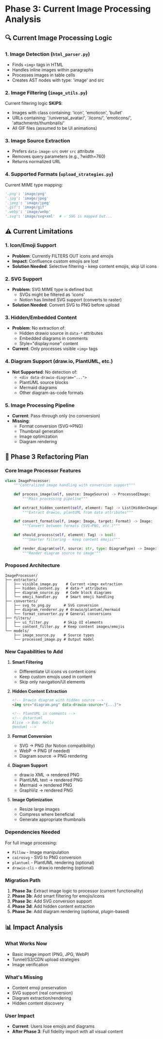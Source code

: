 # Phase 3: Current Image Processing Analysis

## 🔍 Current Image Processing Logic

### 1. **Image Detection** (`html_parser.py`)
- Finds `<img>` tags in HTML
- Handles inline images within paragraphs
- Processes images in table cells
- Creates AST nodes with type: 'image' and src

### 2. **Image Filtering** (`image_utils.py`)
Current filtering logic **SKIPS**:
- Images with class containing: 'icon', 'emoticon', 'bullet'
- URLs containing: '/universal_avatar/', '/icons/', 'emoticons/', 'attachments/thumbnails/'
- All GIF files (assumed to be UI animations)

### 3. **Image Source Extraction**
- Prefers `data-image-src` over `src` attribute
- Removes query parameters (e.g., ?width=760)
- Returns normalized URL

### 4. **Supported Formats** (`upload_strategies.py`)
Current MIME type mapping:
```python
'.png': 'image/png'
'.jpg': 'image/jpeg'
'.jpeg': 'image/jpeg'
'.gif': 'image/gif'
'.webp': 'image/webp'
'.svg': 'image/svg+xml'  # ✅ SVG is mapped but...
```

## ⚠️ Current Limitations

### 1. **Icon/Emoji Support**
- **Problem**: Currently FILTERS OUT icons and emojis
- **Impact**: Confluence custom emojis are lost
- **Solution Needed**: Selective filtering - keep content emojis, skip UI icons

### 2. **SVG Support**
- **Problem**: SVG MIME type is defined but:
  - SVGs might be filtered as 'icons'
  - Notion has limited SVG support (converts to raster)
- **Solution Needed**: Convert SVG to PNG before upload

### 3. **Hidden/Embedded Content**
- **Problem**: No extraction of:
  - Hidden drawio source in `data-*` attributes
  - Embedded diagrams in comments
  - Style="display:none" content
- **Current**: Only processes visible `<img>` tags

### 4. **Diagram Support (draw.io, PlantUML, etc.)**
- **Not Supported**: No detection of:
  - `<div data-drawio-diagram="...">`
  - PlantUML source blocks
  - Mermaid diagrams
  - Other diagram-as-code formats

### 5. **Image Processing Pipeline**
- **Current**: Pass-through only (no conversion)
- **Missing**: 
  - Format conversion (SVG→PNG)
  - Thumbnail generation
  - Image optimization
  - Diagram rendering

## 🎯 Phase 3 Refactoring Plan

### Core Image Processor Features

```python
class ImageProcessor:
    """Centralized image handling with conversion support"""
    
    def process_image(self, source: ImageSource) -> ProcessedImage:
        """Main processing pipeline"""
        
    def extract_hidden_content(self, element: Tag) -> List[HiddenImage]:
        """Extract drawio, plantUML from data attributes"""
        
    def convert_format(self, image: Image, target: Format) -> Image:
        """Convert between formats (SVG→PNG, etc.)"""
        
    def should_process(self, element: Tag) -> bool:
        """Smarter filtering - keep content emojis"""
        
    def render_diagram(self, source: str, type: DiagramType) -> Image:
        """Render diagram source to image"""
```

### Proposed Architecture

```
ImageProcessor/
├── extractors/
│   ├── visible_image.py    # Current <img> extraction
│   ├── hidden_content.py   # data-* attributes
│   ├── diagram_source.py   # Code block diagrams
│   └── emoji_handler.py    # Smart emoji handling
├── converters/
│   ├── svg_to_png.py      # SVG conversion
│   ├── diagram_renderer.py # drawio/plantuml/mermaid
│   └── format_converter.py # General conversions
├── filters/
│   ├── ui_filter.py       # Skip UI elements
│   └── content_filter.py  # Keep content images/emojis
└── models/
    ├── image_source.py    # Source types
    └── processed_image.py # Output model
```

### New Capabilities to Add

1. **Smart Filtering**
   - Differentiate UI icons vs content icons
   - Keep custom emojis used in content
   - Skip only navigation/UI elements

2. **Hidden Content Extraction**
   ```html
   <!-- Drawio diagram with hidden source -->
   <img src="diagram.png" data-drawio-source="{...}">
   
   <!-- PlantUML in comments -->
   <!-- @startuml
   Alice -> Bob: Hello
   @enduml -->
   ```

3. **Format Conversion**
   - SVG → PNG (for Notion compatibility)
   - WebP → PNG (if needed)
   - Diagram source → PNG rendering

4. **Diagram Support**
   - draw.io XML → rendered PNG
   - PlantUML text → rendered PNG
   - Mermaid → rendered PNG
   - GraphViz → rendered PNG

5. **Image Optimization**
   - Resize large images
   - Compress where beneficial
   - Generate appropriate thumbnails

### Dependencies Needed

For full image processing:
- `Pillow` - Image manipulation
- `cairosvg` - SVG to PNG conversion
- `plantuml` - PlantUML rendering (optional)
- `drawio-cli` - draw.io rendering (optional)

### Migration Path

1. **Phase 3a**: Extract image logic to processor (current functionality)
2. **Phase 3b**: Add smart filtering for emojis/icons
3. **Phase 3c**: Add SVG conversion support
4. **Phase 3d**: Add hidden content extraction
5. **Phase 3e**: Add diagram rendering (optional, plugin-based)

## 📊 Impact Analysis

### What Works Now
- Basic image import (PNG, JPG, WebP)
- Tunnel/S3/CDN upload strategies
- Image verification

### What's Missing
- Content emoji preservation
- SVG support (real conversion)
- Diagram extraction/rendering
- Hidden content discovery

### User Impact
- **Current**: Users lose emojis and diagrams
- **After Phase 3**: Full fidelity import with all visual content

